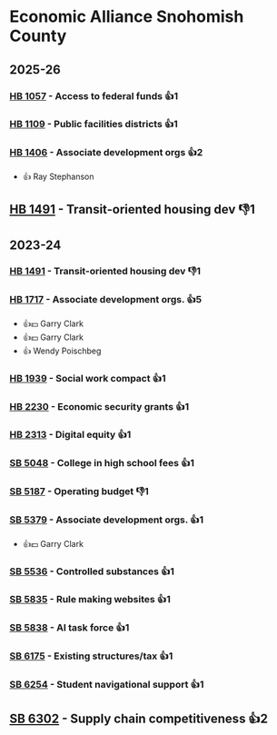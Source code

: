 # Economic Alliance Snohomish County
## 2025-26

### [HB 1057](/bill/2025-26/hb/1057/) - Access to federal funds 👍1  

### [HB 1109](/bill/2025-26/hb/1109/) - Public facilities districts 👍1  

### [HB 1406](/bill/2025-26/hb/1406/) - Associate development orgs 👍2  
* 👍 Ray Stephanson

## [HB 1491](/bill/2025-26/hb/1491/) - Transit-oriented housing dev  👎1 

## 2023-24

### [HB 1491](/bill/2023-24/hb/1491/) - Transit-oriented housing dev  👎1 

### [HB 1717](/bill/2023-24/hb/1717/) - Associate development orgs. 👍5  
* 👍💵 Garry Clark
* 👍💵 Garry Clark
* 👍 Wendy Poischbeg

### [HB 1939](/bill/2023-24/hb/1939/) - Social work compact 👍1  

### [HB 2230](/bill/2023-24/hb/2230/) - Economic security grants 👍1  

### [HB 2313](/bill/2023-24/hb/2313/) - Digital equity 👍1  

### [SB 5048](/bill/2023-24/sb/5048/) - College in high school fees 👍1  

### [SB 5187](/bill/2023-24/sb/5187/) - Operating budget  👎1 

### [SB 5379](/bill/2023-24/sb/5379/) - Associate development orgs. 👍1  
* 👍💵 Garry Clark

### [SB 5536](/bill/2023-24/sb/5536/) - Controlled substances 👍1  

### [SB 5835](/bill/2023-24/sb/5835/) - Rule making websites 👍1  

### [SB 5838](/bill/2023-24/sb/5838/) - AI task force 👍1  

### [SB 6175](/bill/2023-24/sb/6175/) - Existing structures/tax 👍1  

### [SB 6254](/bill/2023-24/sb/6254/) - Student navigational support 👍1  

## [SB 6302](/bill/2023-24/sb/6302/) - Supply chain competitiveness 👍2  
